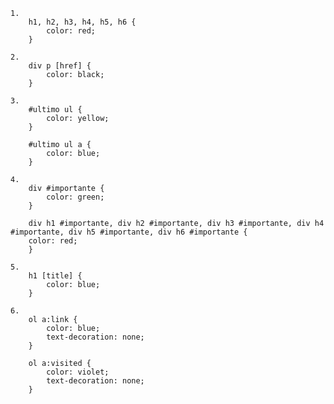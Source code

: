 


    1. 
        h1, h2, h3, h4, h5, h6 {
            color: red;
        }
    
    2. 
        div p [href] {
            color: black;
        }
    
    3.
        #ultimo ul {
            color: yellow;
        }

        #ultimo ul a {
            color: blue;
        }
    
    4.
        div #importante {
            color: green;
        }

        div h1 #importante, div h2 #importante, div h3 #importante, div h4 #importante, div h5 #importante, div h6 #importante {
        color: red;
        }
    
    5. 
        h1 [title] {
            color: blue;
        }
    
    6. 
        ol a:link {
            color: blue;
            text-decoration: none;
        }

        ol a:visited {
            color: violet;
            text-decoration: none;
        }